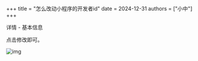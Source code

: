 +++
title = "怎么改动小程序的开发者id"
date = 2024-12-31
authors = ["小中"]
+++

详情 - 基本信息

点击修改即可。

![img](https://linxz-aliyun.oss-cn-shenzhen.aliyuncs.com/images/202412301720620.png)